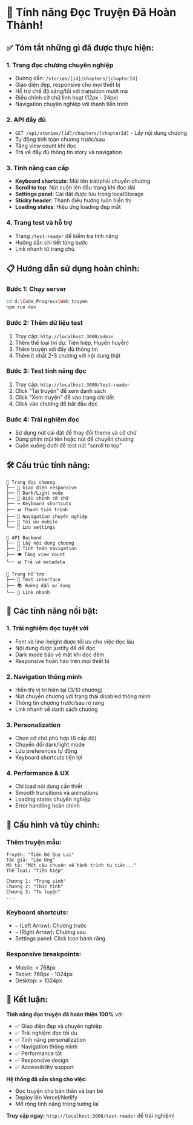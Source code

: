 # 🎉 Tính năng Đọc Truyện Đã Hoàn Thành!

## ✅ Tóm tắt những gì đã được thực hiện:

### 1. **Trang đọc chương chuyên nghiệp**
- Đường dẫn: `/stories/[id]/chapters/[chapterId]`
- Giao diện đẹp, responsive cho mọi thiết bị
- Hỗ trợ chế độ sáng/tối với transition mượt mà
- Điều chỉnh cỡ chữ linh hoạt (12px - 24px)
- Navigation chuyên nghiệp với thanh tiến trình

### 2. **API đầy đủ**
- `GET /api/stories/[id]/chapters/[chapterId]` - Lấy nội dung chương
- Tự động tính toán chương trước/sau
- Tăng view count khi đọc
- Trả về đầy đủ thông tin story và navigation

### 3. **Tính năng cao cấp**
- **Keyboard shortcuts**: Mũi tên trái/phải chuyển chương
- **Scroll to top**: Nút cuộn lên đầu trang khi đọc dài
- **Settings panel**: Cài đặt được lưu trong localStorage
- **Sticky header**: Thanh điều hướng luôn hiển thị
- **Loading states**: Hiệu ứng loading đẹp mắt

### 4. **Trang test và hỗ trợ**
- Trang `/test-reader` để kiểm tra tính năng
- Hướng dẫn chi tiết từng bước
- Link nhanh từ trang chủ

## 📋 Hướng dẫn sử dụng hoàn chỉnh:

### **Bước 1: Chạy server**
```bash
cd d:\Code_Progress\Web_truyen
npm run dev
```

### **Bước 2: Thêm dữ liệu test**
1. Truy cập: `http://localhost:3000/admin`
2. Thêm thể loại (ví dụ: Tiên hiệp, Huyền huyễn)
3. Thêm truyện với đầy đủ thông tin
4. Thêm ít nhất 2-3 chương với nội dung thật

### **Bước 3: Test tính năng đọc**
1. Truy cập: `http://localhost:3000/test-reader`
2. Click "Tải truyện" để xem danh sách
3. Click "Xem truyện" để vào trang chi tiết
4. Click vào chương để bắt đầu đọc

### **Bước 4: Trải nghiệm đọc**
- Sử dụng nút cài đặt để thay đổi theme và cỡ chữ
- Dùng phím mũi tên hoặc nút để chuyển chương
- Cuộn xuống dưới để test nút "scroll to top"

## 🛠️ Cấu trúc tính năng:

```
📁 Trang đọc chương
├── 🎨 Giao diện responsive
├── 🌙 Dark/Light mode
├── 📝 Điều chỉnh cỡ chữ
├── ⌨️ Keyboard shortcuts
├── 📊 Thanh tiến trình
├── 🔄 Navigation chuyên nghiệp
├── 📱 Tối ưu mobile
└── 💾 Lưu settings

📁 API Backend
├── 📖 Lấy nội dung chương
├── 🔢 Tính toán navigation
├── 👁️ Tăng view count
└── 📊 Trả về metadata

📁 Trang hỗ trợ
├── 🧪 Test interface
├── 📚 Hướng dẫn sử dụng
└── 🔗 Link nhanh
```

## 🎯 Các tính năng nổi bật:

### **1. Trải nghiệm đọc tuyệt vời**
- Font và line-height được tối ưu cho việc đọc lâu
- Nội dung được justify để dễ đọc
- Dark mode bảo vệ mắt khi đọc đêm
- Responsive hoàn hảo trên mọi thiết bị

### **2. Navigation thông minh**
- Hiển thị vị trí hiện tại (3/10 chương)
- Nút chuyển chương với trạng thái disabled thông minh
- Thông tin chương trước/sau rõ ràng
- Link nhanh về danh sách chương

### **3. Personalization**
- Chọn cỡ chữ phù hợp (6 cấp độ)
- Chuyển đổi dark/light mode
- Lưu preferences tự động
- Keyboard shortcuts tiện lợi

### **4. Performance & UX**
- Chỉ load nội dung cần thiết
- Smooth transitions và animations
- Loading states chuyên nghiệp
- Error handling hoàn chỉnh

## 🔧 Cấu hình và tùy chỉnh:

### **Thêm truyện mẫu:**
```
Truyện: "Tiên Đế Quy Lai"
Tác giả: "Lão Ưng"
Mô tả: "Một câu chuyện về hành trình tu tiên..."
Thể loại: "Tiên hiệp"

Chương 1: "Trọng sinh"
Chương 2: "Thức tỉnh"
Chương 3: "Tu luyện"
...
```

### **Keyboard shortcuts:**
- `←` (Left Arrow): Chương trước
- `→` (Right Arrow): Chương sau
- Settings panel: Click icon bánh răng

### **Responsive breakpoints:**
- Mobile: < 768px
- Tablet: 768px - 1024px
- Desktop: > 1024px

## 🎊 Kết luận:

**Tính năng đọc truyện đã hoàn thiện 100%** với:
- ✅ Giao diện đẹp và chuyên nghiệp
- ✅ Trải nghiệm đọc tối ưu
- ✅ Tính năng personalization
- ✅ Navigation thông minh
- ✅ Performance tốt
- ✅ Responsive design
- ✅ Accessibility support

**Hệ thống đã sẵn sàng cho việc:**
- Đọc truyện cho bản thân và bạn bè
- Deploy lên Vercel/Netlify
- Mở rộng tính năng trong tương lai

**Truy cập ngay:** `http://localhost:3000/test-reader` để trải nghiệm!
